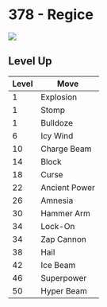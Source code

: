# 378 - Regice
![][378]

## Level Up

Level | Move
---   | ---
  1   | Explosion
  1   | Stomp
  1   | Bulldoze
  6   | Icy Wind
 10   | Charge Beam
 14   | Block
 18   | Curse
 22   | Ancient Power
 26   | Amnesia
 30   | Hammer Arm
 34   | Lock-On
 34   | Zap Cannon
 38   | Hail
 42   | Ice Beam
 46   | Superpower
 50   | Hyper Beam



[378]: /img/pokemon/378.png
